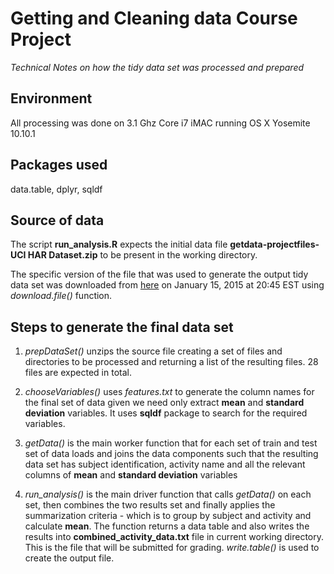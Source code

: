 # Getting and Cleaning data Course Project
*Technical Notes on how the tidy data set was processed and prepared*

## Environment
All processing was done on 3.1 Ghz Core i7 iMAC running OS X Yosemite 10.10.1

## Packages used
data.table, dplyr, sqldf

## Source of data
The script **run_analysis.R** expects the initial data file **getdata-projectfiles-UCI HAR Dataset.zip** to be present in the working directory.

The specific version of the file that was used to generate the output tidy data set was downloaded from [here][1] on January 15, 2015 at 20:45 EST using *download.file()* function.


## Steps to generate the final data set

1. *prepDataSet()* unzips the source file creating a set of files and directories to be processed and returning a list of the resulting files. 28 files are expected in total.

2. *chooseVariables()* uses *features.txt* to generate the column names for the final set of data given we need only extract **mean** and **standard deviation** variables. It uses **sqldf** package to search for the required variables.

3. *getData()* is the main worker function that for each set of train and test set of data loads and joins the data components such that the resulting data set has subject identification, activity name and all the relevant columns of **mean** and **standard deviation** variables

4. *run_analysis()* is the main driver function that calls *getData()* on each set, then combines the two results set and finally applies the summarization criteria - which is to group by subject and activity and calculate **mean**. The function returns a data table and also writes the results into **combined_activity_data.txt** file in current working directory. This is the file that will be submitted for grading. *write.table()* is used to create the output file.

[1]: https://d396qusza40orc.cloudfront.net/getdata%2Fprojectfiles%2FUCI%20HAR%20Dataset.zip
